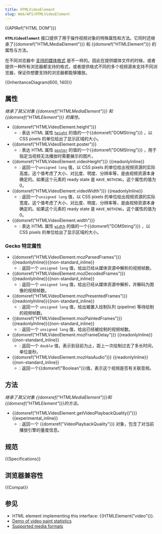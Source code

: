 ```yaml
---
title: HTMLVideoElement
slug: Web/API/HTMLVideoElement
---
```


{{APIRef("HTML DOM")}}

**`HTMLVideoElement`** 接口提供了用于操作视频对象的特殊属性和方法。它同时还继承了{{domxref("HTMLMediaElement")}} 和 {{domxref("HTMLElement")}} 的属性与方法。

在不同浏览器中 [支持的媒体格式](/zh-CN/docs/HTML/Supported_media_formats) 是不一样的。因此在提供媒体文件的时候，或者提供一种所有浏览器都支持的格式，或者提供格式不同的多个视频源来支持不同浏览器，保证你想要支持的浏览器都能够播放。

{{InheritanceDiagram(600, 140)}}

## 属性

_继承了其父对象 {{domxref("HTMLMediaElement")}} 和 {{domxref("HTMLElement")}} 的属性。_

- {{domxref("HTMLVideoElement.height")}}
  - : 表达 HTML 属性 [`height`](/zh-CN/docs/Web/HTML/Element/video#height) 的值的一个{{domxref("DOMString")}} ，以 CSS pixels 的单位给出了显示区域的大小。
- {{domxref("HTMLVideoElement.poster")}}
  - : 表达 HTML 属性 [`poster`](/zh-CN/docs/Web/HTML/Element/video#poster) 的值的一个{{domxref("DOMString")}} ，用于指定当视频无法播放时需要展示的图片。
- {{domxref("HTMLVideoElement.videoHeight")}} {{readonlyInline}}
  - : 返回一个`unsigned long` 值，以 CSS pixels 的单位给出视频资源的实际高度。这个值考虑了大小、对比度、明度、分辨率等，是由视频资源本身确定的。如果这个元素的 ready state 是 `HAVE_NOTHING`，这个属性的值为 0。
- {{domxref("HTMLVideoElement.videoWidth")}} {{readonlyInline}}
  - : 返回一个`unsigned long` 值，以 CSS pixels 的单位给出视频资源的实际宽度。这个值考虑了大小、对比度、明度、分辨率等，是由视频资源本身确定的。如果这个元素的 ready state 是 `HAVE_NOTHING`，这个属性的值为 0。
- {{domxref("HTMLVideoElement.width")}}
  - : 表达 HTML 属性 [`width`](/zh-CN/docs/Web/HTML/Element/video#width) 的值的一个{{domxref("DOMString")}} ，以 CSS pixels 的单位给出了显示区域的大小。

### Gecko 特定属性

- {{domxref("HTMLVideoElement.mozParsedFrames")}} {{readonlyInline}}{{non-standard_inline}}
  - : 返回一个 `unsigned long` 值，给出已经从媒体资源中解析的视频帧数。
- {{domxref("HTMLVideoElement.mozDecodedFrames")}} {{readonlyInline}}{{non-standard_inline}}
  - : 返回一个 `unsigned long` 值，给出已经从媒体资源中解析，并解码为图像的视频帧数。
- {{domxref("HTMLVideoElement.mozPresentedFrames")}} {{readonlyInline}}{{non-standard_inline}}
  - : 返回一个 `unsigned long` 值，给出被置入绘制队列 (pipeline) 等待绘制的视频帧数。
- {{domxref("HTMLVideoElement.mozPaintedFrames")}} {{readonlyInline}}{{non-standard_inline}}
  - : 返回一个 `unsigned long` 值，给出已经被绘制的视频帧数。
- {{domxref("HTMLVideoElement.mozFrameDelay")}} {{readonlyInline}}{{non-standard_inline}}
  - : 返回一个 `double` 值，表示到目前为止，距上一次绘制过去了多长时间，单位是秒。
- {{domxref("HTMLVideoElement.mozHasAudio")}} {{readonlyInline}}{{non-standard_inline}}
  - : 返回一个{{domxref("Boolean")}}值，表示这个视频是否有关联音频。

## 方法

_继承了其父对象_ _{{domxref("HTMLMediaElement")}}和_ _{{domxref("HTMLElement")}}的方法。_

- {{domxref("HTMLVideoElement.getVideoPlaybackQuality()")}} {{experimental_inline}}
  - : 返回一个 {{domxref("VideoPlaybackQuality")}} 对象，包含了对当前播放引擎的量度信息。

## 规范

{{Specifications}}

## 浏览器兼容性

{{Compat}}

## 参见

- HTML element implementing this interface: {{HTMLElement("video")}}.
- [Demo of video paint statistics](http://people.mozilla.org/~cpearce/paint-stats-demo.html)
- [Supported media formats](/zh-CN/docs/HTML/Supported_media_formats)
